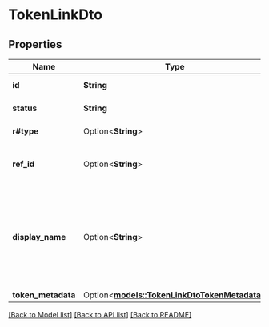 # TokenLinkDto

## Properties

Name | Type | Description | Notes
------------ | ------------- | ------------- | -------------
**id** | **String** | The token link id | 
**status** | **String** | The token status | 
**r#type** | Option<**String**> | The type of token | [optional]
**ref_id** | Option<**String**> | The Fireblocks' reference id | [optional]
**display_name** | Option<**String**> | The token display name. If was not provided, would be taken from the contract template | [optional]
**token_metadata** | Option<[**models::TokenLinkDtoTokenMetadata**](TokenLinkDto_tokenMetadata.md)> |  | [optional]

[[Back to Model list]](../README.md#documentation-for-models) [[Back to API list]](../README.md#documentation-for-api-endpoints) [[Back to README]](../README.md)


